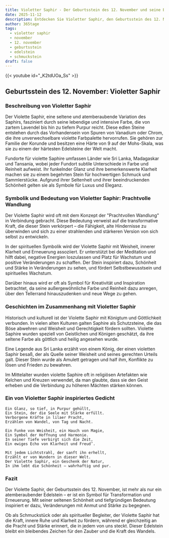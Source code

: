 ```yaml
---
title: Violetter Saphir - Der Geburtsstein des 12. November und seine Bedeutung
date: 2025-11-12
description: Entdecken Sie Violetter Saphir, den Geburtsstein des 12. November, der Prachtvolle Wandlung symbolisiert. Seine Symbolik und Geschichte werden Sie inspirieren.
author: 365tage
tags:
  - violetter saphir
  - november
  - 12. november
  - geburtsstein
  - edelstein
  - schmuckstein
draft: false
---
```


{{< youtube id="_K2tdUOa_Ss" >}}

## Geburtsstein des 12. November: Violetter Saphir

### Beschreibung von Violetter Saphir

Der Violette Saphir, eine seltene und atemberaubende Variation des Saphirs, fasziniert durch seine lebendige und intensive Farbe, die von zartem Lavendel bis hin zu tiefem Purpur reicht. Diese edlen Steine entstehen durch das Vorhandensein von Spuren von Vanadium oder Chrom, die ihre unverwechselbare violette Farbpalette hervorrufen. Sie gehören zur Familie der Korunde und besitzen eine Härte von 9 auf der Mohs-Skala, was sie zu einem der härtesten Edelsteine der Welt macht.

Fundorte für violette Saphire umfassen Länder wie Sri Lanka, Madagaskar und Tansania, wobei jeder Fundort subtile Unterschiede in Farbe und Reinheit aufweist. Ihr funkelnder Glanz und ihre bemerkenswerte Klarheit machen sie zu einem begehrten Stein für hochwertigen Schmuck und Sammlerstücke. Aufgrund ihrer Seltenheit und ihrer beeindruckenden Schönheit gelten sie als Symbole für Luxus und Eleganz.

### Symbolik und Bedeutung von Violetter Saphir: Prachtvolle Wandlung

Der Violette Saphir wird oft mit dem Konzept der "Prachtvollen Wandlung" in Verbindung gebracht. Diese Bedeutung verweist auf die transformative Kraft, die dieser Stein verkörpert – die Fähigkeit, alte Hindernisse zu überwinden und sich zu einer strahlenden und stärkeren Version von sich selbst zu entwickeln.

In der spirituellen Symbolik wird der Violette Saphir mit Weisheit, innerer Klarheit und Erneuerung assoziiert. Er unterstützt bei der Meditation und hilft dabei, negative Energien loszulassen und Platz für Wachstum und positive Veränderungen zu schaffen. Der Stein inspiriert dazu, Schönheit und Stärke in Veränderungen zu sehen, und fördert Selbstbewusstsein und spirituelles Wachstum.

Darüber hinaus wird er oft als Symbol für Kreativität und Inspiration betrachtet, da seine außergewöhnliche Farbe und Reinheit dazu anregen, über den Tellerrand hinauszudenken und neue Wege zu gehen.

### Geschichten im Zusammenhang mit Violetter Saphir

Historisch und kulturell ist der Violette Saphir mit Königtum und Göttlichkeit verbunden. In vielen alten Kulturen galten Saphire als Schutzsteine, die das Böse abwehren und Weisheit und Gerechtigkeit fördern sollten. Violette Saphire wurden speziell von Geistlichen und Königen geschätzt, da ihre seltene Farbe als göttlich und heilig angesehen wurde.

Eine Legende aus Sri Lanka erzählt von einem König, der einen violetten Saphir besaß, der als Quelle seiner Weisheit und seines gerechten Urteils galt. Dieser Stein wurde als Amulett getragen und half ihm, Konflikte zu lösen und Frieden zu bewahren.

Im Mittelalter wurden violette Saphire oft in religiösen Artefakten wie Kelchen und Kreuzen verwendet, da man glaubte, dass sie den Geist erheben und die Verbindung zu höheren Mächten stärken können.

### Ein von Violetter Saphir inspiriertes Gedicht

```
Ein Glanz, so tief, in Purpur gehüllt,  
Ein Stein, der die Seele mit Stärke erfüllt.  
Verborgene Kräfte in lilaer Pracht,  
Erzählen von Wandel, von Tag und Nacht.  

Ein Funke von Weisheit, ein Hauch von Magie,  
Ein Symbol der Hoffnung und Harmonie.  
In seiner Tiefe verbirgt sich die Zeit,  
Ein ewiges Echo von Klarheit und Freud’.  

Mit jedem Lichtstrahl, der sanft ihn erhellt,  
Erzählt er von Wundern in dieser Welt.  
Der Violette Saphir, ein Geschenk der Natur,  
In ihm lebt die Schönheit – wahrhaftig und pur.  
```

### Fazit

Der Violette Saphir, der Geburtsstein des 12. November, ist mehr als nur ein atemberaubender Edelstein – er ist ein Symbol für Transformation und Erneuerung. Mit seiner seltenen Schönheit und tiefgründigen Bedeutung inspiriert er dazu, Veränderungen mit Anmut und Stärke zu begegnen.

Ob als Schmuckstück oder als spiritueller Begleiter, der Violette Saphir hat die Kraft, innere Ruhe und Klarheit zu fördern, während er gleichzeitig an die Pracht und Stärke erinnert, die in jedem von uns steckt. Dieser Edelstein bleibt ein bleibendes Zeichen für den Zauber und die Kraft des Wandels.